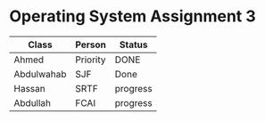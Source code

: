 # Operating System Assignment 3

| Class      | Person   |   Status   |
| ---------  | -------- | ---------- |
| Ahmed      |  Priority| DONE       |
| Abdulwahab |  SJF     | Done       |
| Hassan     |  SRTF    | progress   |
| Abdullah   |  FCAI    | progress   |


